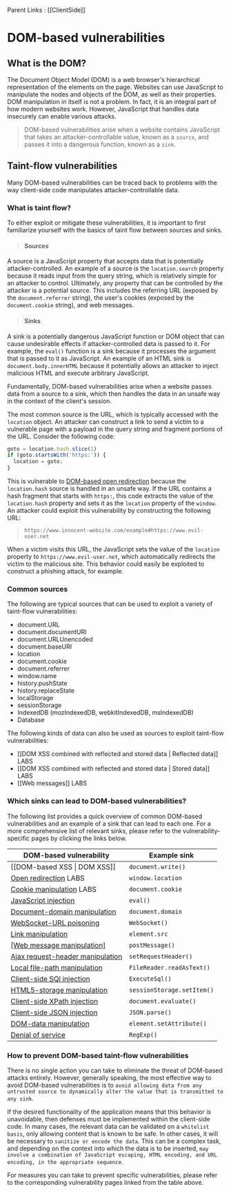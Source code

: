 Parent Links : [[ClientSide]]

# DOM-based vulnerabilities

## What is the DOM?

The Document Object Model (DOM) is a web browser's hierarchical representation of the elements on the page. Websites can use JavaScript to manipulate the nodes and objects of the DOM, as well as their properties. DOM manipulation in itself is not a problem. In fact, it is an integral part of how modern websites work. However, JavaScript that handles data insecurely can enable various attacks. 
>DOM-based vulnerabilities arise when a website contains JavaScript that takes an attacker-controllable value, known as a `source`, and passes it into a dangerous function, known as a `sink`.


## Taint-flow vulnerabilities

Many DOM-based vulnerabilities can be traced back to problems with the way client-side code manipulates attacker-controllable data.


### What is taint flow?

To either exploit or mitigate these vulnerabilities, it is important to first familiarize yourself with the basics of taint flow between sources and sinks.

>#### Sources
>
A source is a JavaScript property that accepts data that is potentially attacker-controlled. An example of a source is the `location.search` property because it reads input from the query string, which is relatively simple for an attacker to control. Ultimately, any property that can be controlled by the attacker is a potential source. This includes the referring URL (exposed by the `document.referrer` string), the user's cookies (exposed by the `document.cookie` string), and web messages.

>#### Sinks
>
A sink is a potentially dangerous JavaScript function or DOM object that can cause undesirable effects if attacker-controlled data is passed to it. For example, the `eval()` function is a sink because it processes the argument that is passed to it as JavaScript. An example of an HTML sink is `document.body.innerHTML` because it potentially allows an attacker to inject malicious HTML and execute arbitrary JavaScript.

Fundamentally, DOM-based vulnerabilities arise when a website passes data from a source to a sink, which then handles the data in an unsafe way in the context of the client's session.

The most common source is the URL, which is typically accessed with the `location` object. An attacker can construct a link to send a victim to a vulnerable page with a payload in the query string and fragment portions of the URL. Consider the following code:

```js 
goto = location.hash.slice(1)  
if (goto.startsWith('https:')) {  
  location = goto;  
}
```

This is vulnerable to [DOM-based open redirection](https://portswigger.net/web-security/dom-based/open-redirection) because the `location.hash` source is handled in an unsafe way. If the URL contains a hash fragment that starts with `https:`, this code extracts the value of the `location.hash` property and sets it as the `location` property of the `window`. An attacker could exploit this vulnerability by constructing the following URL:

>`https://www.innocent-website.com/example#https://www.evil-user.net`

When a victim visits this URL, the JavaScript sets the value of the `location` property to `https://www.evil-user.net`, which automatically redirects the victim to the malicious site. This behavior could easily be exploited to construct a phishing attack, for example.

### Common sources

The following are typical sources that can be used to exploit a variety of taint-flow vulnerabilities:

-  document.URL  
- document.documentURI  
- document.URLUnencoded  
- document.baseURI  
- location  
- document.cookie  
- document.referrer  
- window.name  
- history.pushState  
- history.replaceState  
- localStorage  
- sessionStorage  
- IndexedDB (mozIndexedDB, webkitIndexedDB, msIndexedDB)  
- Database

The following kinds of data can also be used as sources to exploit taint-flow vulnerabilities:

-   [[DOM XSS combined with reflected and stored data | Reflected data]] LABS
-   [[DOM XSS combined with reflected and stored data | Stored data]] LABS
-   [[Web messages]] LABS


### Which sinks can lead to DOM-based vulnerabilities?

The following list provides a quick overview of common DOM-based vulnerabilities and an example of a sink that can lead to each one. For a more comprehensive list of relevant sinks, please refer to the vulnerability-specific pages by clicking the links below.

DOM-based vulnerability  |  Example sink
---- | ----
[[DOM-based XSS \| DOM XSS]]  | `document.write()`
[Open redirection](https://portswigger.net/web-security/dom-based/open-redirection) LABS | `window.location`
[Cookie manipulation](https://portswigger.net/web-security/dom-based/cookie-manipulation) LABS  |  `document.cookie`
[JavaScript injection](https://portswigger.net/web-security/dom-based/javascript-injection)  |  `eval()`
[Document-domain manipulation](https://portswigger.net/web-security/dom-based/document-domain-manipulation)  |   `document.domain`
[WebSocket-URL poisoning](https://portswigger.net/web-security/dom-based/websocket-url-poisoning)  |   `WebSocket()`
[Link manipulation](https://portswigger.net/web-security/dom-based/link-manipulation)   |    `element.src`
[[Web message manipulation]](https://portswigger.net/web-security/dom-based/web-message-manipulation)  |  `postMessage()`
[Ajax request-header manipulation](https://portswigger.net/web-security/dom-based/ajax-request-header-manipulation)   |    `setRequestHeader()`
[Local file-path manipulation](https://portswigger.net/web-security/dom-based/local-file-path-manipulation)   |   `FileReader.readAsText()`
[Client-side SQl injection](https://portswigger.net/web-security/dom-based/client-side-sql-injection)    |    `ExecuteSql()`
[HTML5-storage manipulation](https://portswigger.net/web-security/dom-based/html5-storage-manipulation)   |    `sessionStorage.setItem()`
[Client-side XPath injection](https://portswigger.net/web-security/dom-based/client-side-xpath-injection)   |   `document.evaluate()`
[Client-side JSON injection](https://portswigger.net/web-security/dom-based/client-side-json-injection)   |   `JSON.parse()`
[DOM-data manipulation](https://portswigger.net/web-security/dom-based/dom-data-manipulation)   |    `element.setAttribute()`
[Denial of service](https://portswigger.net/web-security/dom-based/denial-of-service)|   `RegExp()`


### How to prevent DOM-based taint-flow vulnerabilities

There is no single action you can take to eliminate the threat of DOM-based attacks entirely. However, generally speaking, the most effective way to avoid DOM-based vulnerabilities is to `avoid allowing data from any untrusted source to dynamically alter the value that is transmitted to any sink`.

If the desired functionality of the application means that this behavior is unavoidable, then defenses must be implemented within the client-side code. In many cases, the relevant data can be validated on a `whitelist basis`, only allowing content that is known to be safe. In other cases, it will be necessary to `sanitize or encode the data`. This can be a complex task, and depending on the context into which the data is to be inserted, `may involve a combination of JavaScript escaping, HTML encoding, and URL encoding, in the appropriate sequence`.

For measures you can take to prevent specific vulnerabilities, please refer to the corresponding vulnerability pages linked from the table above.